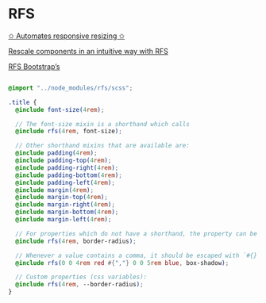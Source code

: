 # RFS 

[✩ Automates responsive resizing ✩](https://github.com/twbs/rfs) 

[Rescale components in an intuitive way with RFS](https://codepen.io/MartijnCuppens/pen/vqaEBG)

[RFS Bootstrap’s](https://getbootstrap.com/docs/5.3/getting-started/rfs/)

```scss // scss/main.scss

@import "../node_modules/rfs/scss";

.title {
  @include font-size(4rem);

  // The font-size mixin is a shorthand which calls
  @include rfs(4rem, font-size);

  // Other shorthand mixins that are available are:
  @include padding(4rem);
  @include padding-top(4rem);
  @include padding-right(4rem);
  @include padding-bottom(4rem);
  @include padding-left(4rem);
  @include margin(4rem);
  @include margin-top(4rem);
  @include margin-right(4rem);
  @include margin-bottom(4rem);
  @include margin-left(4rem);

  // For properties which do not have a shorthand, the property can be passed:
  @include rfs(4rem, border-radius);

  // Whenever a value contains a comma, it should be escaped with `#{}`:
  @include rfs(0 0 4rem red #{","} 0 0 5rem blue, box-shadow);

  // Custom properties (css variables):
  @include rfs(4rem, --border-radius);
}

```
